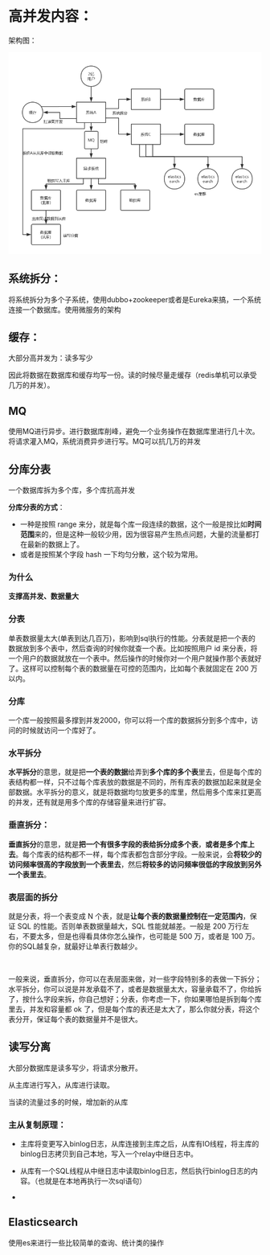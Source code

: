 # 高并发内容：

架构图：

![high-concurrency-system-design](https://github.com/doocs/advanced-java/raw/master/images/high-concurrency-system-design.png)

## 系统拆分：

将系统拆分为多个子系统，使用dubbo+zookeeper或者是Eureka来搞，一个系统连接一个数据库。使用微服务的架构



## 缓存：

大部分高并发为：读多写少

因此将数据在数据库和缓存均写一份。读的时候尽量走缓存（redis单机可以承受几万的并发）。



## MQ

使用MQ进行异步。进行数据库削峰，避免一个业务操作在数据库里进行几十次。将请求灌入MQ，系统消费异步进行写。MQ可以抗几万的并发

## 分库分表

一个数据库拆为多个库，多个库抗高并发

**分库分表的方式**：

- 一种是按照 range 来分，就是每个库一段连续的数据，这个一般是按比如**时间范围**来的，但是这种一般较少用，因为很容易产生热点问题，大量的流量都打在最新的数据上了。
- 或者是按照某个字段 hash 一下均匀分散，这个较为常用。

### 为什么

**支撑高并发、数据量大**

### 分表

单表数据量太大(单表到达几百万)，影响到sql执行的性能。分表就是把一个表的数据放到多个表中，然后查询的时候你就查一个表。比如按照用户 id 来分表，将一个用户的数据就放在一个表中。然后操作的时候你对一个用户就操作那个表就好了。这样可以控制每个表的数据量在可控的范围内，比如每个表就固定在 200 万以内。

### 分库

一个库一般按照最多撑到并发2000，你可以将一个库的数据拆分到多个库中，访问的时候就访问一个库好了。

### 水平拆分

**水平拆分**的意思，就是把**一个表的数据**给弄到**多个库的多个表**里去，但是每个库的表结构都一样，只不过每个库表放的数据是不同的，所有库表的数据加起来就是全部数据。水平拆分的意义，就是将数据均匀放更多的库里，然后用多个库来扛更高的并发，还有就是用多个库的存储容量来进行扩容。

### 垂直拆分：

**垂直拆分**的意思，就是**把一个有很多字段的表给拆分成多个表**，**或者是多个库上去**。每个库表的结构都不一样，每个库表都包含部分字段。一般来说，会**将较少的访问频率很高的字段放到一个表里去**，然后**将较多的访问频率很低的字段放到另外一个表里去**。

### 表层面的拆分

就是分表，将一个表变成 N 个表，就是**让每个表的数据量控制在一定范围内**，保证 SQL 的性能。否则单表数据量越大，SQL 性能就越差。一般是 200 万行左右，不要太多，但是也得看具体你怎么操作，也可能是 500 万，或者是 100 万。你的SQL越复杂，就最好让单表行数越少。

​	

​	一般来说，垂直拆分，你可以在表层面来做，对一些字段特别多的表做一下拆分；水平拆分，你可以说是并发承载不了，或者是数据量太大，容量承载不了，你给拆了，按什么字段来拆，你自己想好；分表，你考虑一下，你如果哪怕是拆到每个库里去，并发和容量都 ok 了，但是每个库的表还是太大了，那么你就分表，将这个表分开，保证每个表的数据量并不是很大。



## 读写分离

大部分数据库是读多写少，将请求分散开。

从主库进行写入，从库进行读取。

当读的流量过多的时候，增加新的从库



### 主从复制原理：

- 主库将变更写入binlog日志，从库连接到主库之后，从库有IO线程，将主库的binlog日志拷贝到自己本地，写入一个relay中继日志中。

- 从库有一个SQL线程从中继日志中读取binlog日志，然后执行binlog日志的内容。（也就是在本地再执行一次sql语句）
- 



## Elasticsearch

使用es来进行一些比较简单的查询、统计类的操作







